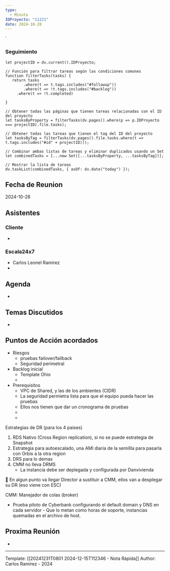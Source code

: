 ```yaml
---
type:
  - Minuta
IDProyecto: "11221"
date: 2024-10-28
---
```

`

### Seguimiento

```dataviewjs
let projectID = dv.current().IDProyecto;

// Función para filtrar tareas según las condiciones comunes
function filterTasks(tasks) {
   return tasks
        .where(t => t.tags.includes("#followup"))
        .where(t => !t.tags.includes("#backlog"))
     .where(t => !t.completed)
        
}

// Obtener todas las páginas que tienen tareas relacionadas con el ID del proyecto
let tasksByProperty = filterTasks(dv.pages().where(p => p.IDProyecto === projectID).file.tasks);

// Obtener todas las tareas que tienen el tag del ID del proyecto
let tasksByTag = filterTasks(dv.pages().file.tasks.where(t => t.tags.includes("#id" + projectID)));

// Combinar ambas listas de tareas y eliminar duplicados usando un Set
let combinedTasks = [...new Set([...tasksByProperty, ...tasksByTag])];

// Mostrar la lista de tareas
dv.taskList(combinedTasks, { asOf: dv.date("today") });
 ```
## Fecha de Reunion
2024-10-28

## Asistentes

### Cliente
* 
### Escala24x7
- Carlos Leonel Ramírez
-  

## Agenda
* 
## Temas Discutidos
*  

## Puntos de Acción acordados
- Riesgos
	- pruebas failover/failback
	- Seguridad perimetral
- Backlog inicial
	- Template Ohio
	- 
- Prerequisitos
	- VPC de Shared, y las de los ambientes (CIDR)
	- La seguridad permietra lista para que el equipo pueda hacer las pruebas
	- Ellos nos tienen que dar un cronograma de pruebas
	- 
	- 

Estrategias de DR (para los 4 paises)
1. RDS Nativo (Cross Region replication), si no se puede estrategia de Snapshot
2. Estrategia para autoescalado, una AMI diaria de la semillla para pasarla con Orbis a la otra region
3. DRS para lo demas
4. CMM no lleva DRMS
	- La instancia debe ser deplegada y configurada por Danvivienda

🚩 En algun punto va llegar Director a sustituir a CMM, ellos van a desplegar su DR (eso viene con ESC)

CMM: Manejador de colas (broker)

- Prueba piloto de Cyberbank configurando el default domain y DNS en cada servidor - Que lo metan como horas de soporte, instancias quemadas en el archivo de host.


## Proxima Reunión
*   

---
Template: [[20241231T0801 2024-12-15T112346 - Nota Rápida]]
Author: Carlos Ramírez - 2024
